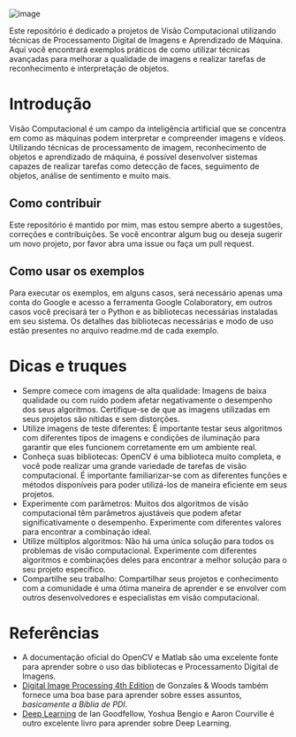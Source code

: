 ![image](https://user-images.githubusercontent.com/29411828/211951790-2bad11c5-280e-49e2-b663-0b8a470d1e40.png)

Este repositório é dedicado a projetos de Visão Computacional utilizando técnicas de Processamento Digital de Imagens e Aprendizado de Máquina. Aqui você encontrará exemplos práticos de como utilizar técnicas avançadas para melhorar a qualidade de imagens e realizar tarefas de reconhecimento e interpretação de objetos.

# Introdução
Visão Computacional é um campo da inteligência artificial que se concentra em como as máquinas podem interpretar e compreender imagens e vídeos. Utilizando técnicas de processamento de imagem, reconhecimento de objetos e aprendizado de máquina, é possível desenvolver sistemas capazes de realizar tarefas como detecção de faces, seguimento de objetos, análise de sentimento e muito mais.

## Como contribuir
Este repositório é mantido por mim, mas estou sempre aberto a sugestões, correções e contribuições. Se você encontrar algum bug ou deseja sugerir um novo projeto, por favor abra uma issue ou faça um pull request.

## Como usar os exemplos
Para executar os exemplos, em alguns casos, será necessário apenas uma conta do Google e acesso a ferramenta Google Colaboratory, em outros casos você precisará ter o Python e as bibliotecas necessárias instaladas em seu sistema. Os detalhes das bibliotecas necessárias e modo de uso estão presentes no arquivo readme.md de cada exemplo.

# Dicas e truques
- Sempre comece com imagens de alta qualidade: Imagens de baixa qualidade ou com ruído podem afetar negativamente o desempenho dos seus algoritmos. Certifique-se de que as imagens utilizadas em seus projetos são nítidas e sem distorções.
- Utilize imagens de teste diferentes: É importante testar seus algoritmos com diferentes tipos de imagens e condições de iluminação para garantir que eles funcionem corretamente em um ambiente real.
- Conheça suas bibliotecas: OpenCV é uma biblioteca muito completa, e você pode realizar uma grande variedade de tarefas de visão computacional. É importante familiarizar-se com as diferentes funções e métodos disponíveis para poder utilizá-los de maneira eficiente em seus projetos.
- Experimente com parâmetros: Muitos dos algoritmos de visão computacional têm parâmetros ajustáveis que podem afetar significativamente o desempenho. Experimente com diferentes valores para encontrar a combinação ideal.
- Utilize múltiplos algoritmos: Não há uma única solução para todos os problemas de visão computacional. Experimente com diferentes algoritmos e combinações deles para encontrar a melhor solução para o seu projeto específico.
- Compartilhe seu trabalho: Compartilhar seus projetos e conhecimento com a comunidade é uma ótima maneira de aprender e se envolver com outros desenvolvedores e especialistas em visão computacional.

# Referências
- A documentação oficial do OpenCV e Matlab são uma excelente fonte para aprender sobre o uso das bibliotecas e Processamento Digital de Imagens.
- [Digital Image Processing 4th Edition](https://www.amazon.com/Digital-Processing-Global-Richard-Gonzalez/dp/1292223049/ref=sr_1_2?qid=1673486499&refinements=p_27%3ARAFAEL+C.+GONZALEZ&s=books&sr=1-2&text=RAFAEL+C.+GONZALEZ) de Gonzales &  Woods também fornece uma boa base para aprender sobre esses assuntos, *basicamente a Bíblia de PDI*.
- [Deep Learning](https://www.amazon.com.br/dp/0262035618?keywords=Deep%20Learning&tag=charfraza-20&geniuslink=true) de Ian Goodfellow,  Yoshua Bengio e Aaron Courville é outro excelente livro para aprender sobre Deep Learning.
